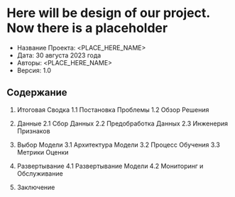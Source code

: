 # Here will be design of our project. Now there is a placeholder

- Название Проекта: <PLACE_HERE_NAME>
- Дата: 30 августа 2023 года
- Авторы: <PLACE_HERE_NAME>
- Версия: 1.0

## Содержание
1. Итоговая Сводка
1.1 Постановка Проблемы
1.2 Обзор Решения

2. Данные
2.1 Сбор Данных
2.2 Предобработка Данных
2.3 Инженерия Признаков

3. Выбор Модели
3.1 Архитектура Модели
3.2 Процесс Обучения
3.3 Метрики Оценки

4. Развертывание
4.1 Развертывание Модели
4.2 Мониторинг и Обслуживание

5. Заключение


